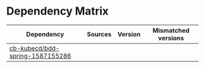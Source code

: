 # Dependency Matrix

Dependency | Sources | Version | Mismatched versions
---------- | ------- | ------- | -------------------
[cb-kubecd/bdd-spring-1587155286](https://github.com/cb-kubecd/bdd-spring-1587155286.git) |  | []() | 
